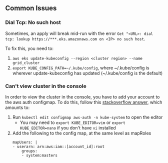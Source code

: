 

## Common Issues


### Dial Tcp: No such host
Sometimes, an apply will break mid-run with the error 
`Get "<URL>: dial tcp: lookup https://***.eks.amazonaws.com on <IP> no such host`.

To fix this, you need to:
1. `aws eks update-kubeconfig --region <cluster region> --name grid_cluster`
2. `export KUBE_CONFIG_PATH=~/.kube/config`, where ~/.kube/config is wherever update-kubeconfig has updated (~/.kube/config is the default)


### Can't view cluster in the console
In order to view the cluster in the console, you have to add your account to the aws auth configmap.
To do this, follow this [stackoverflow answer](https://stackoverflow.com/a/70980613), which amounts to:

1. Run `kubectl edit configmap aws-auth -n kube-system` to open the editor
    - You may need to `export KUBE_EDITOR=vim` or `export KUBE_EDITOR=nano` if you don't have `vi` installed
2. Add the following to the config map, at the same level as mapRoles
    ```
    mapUsers: |
    - userarn: arn:aws:iam::[account_id]:root
        groups:
        - system:masters
    ```